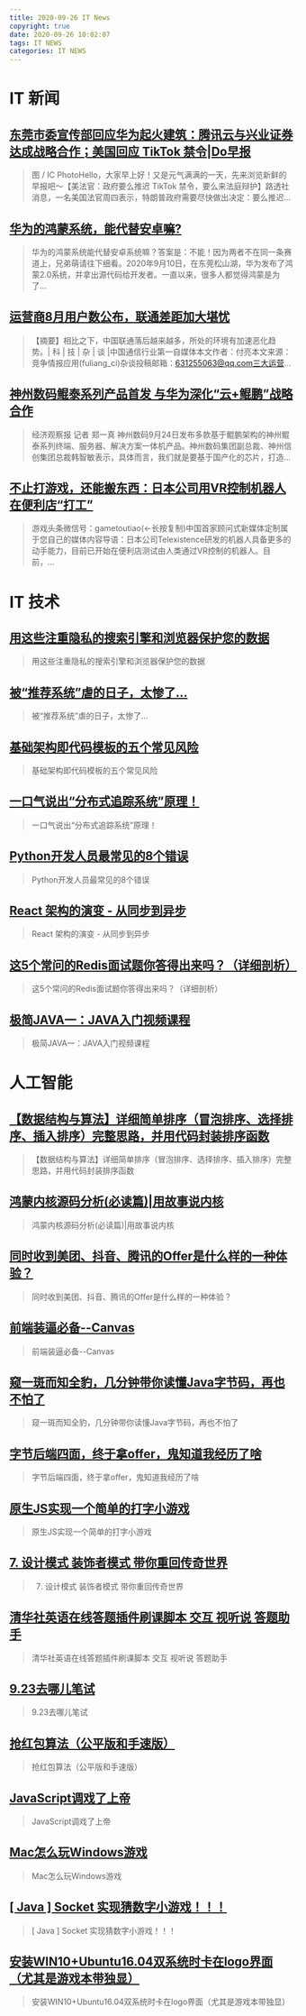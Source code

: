 ```yaml
---
title: 2020-09-26 IT News
copyright: true
date: 2020-09-26 10:02:07
tags: IT NEWS
categories: IT NEWS
---
```

# IT 新闻 
 ## [东莞市委宣传部回应华为起火建筑：腾讯云与兴业证券达成战略合作；美国回应 TikTok 禁令|Do早报](http://mp.weixin.qq.com/s?src=11&timestamp=1601085604&ver=2607&signature=nkp68m5YjKs27HJptUUPI05eXsdj7gqfTarr1xopQl49C8IyrsFY7pGRuK8X*W8q9fKrbUjFqMRLWYDYQSJcshYH9V3A57O5j8O0XtR1ABpO3JOxWn8rhbvmRlz1MIyC&new=1)
 > 图 / IC PhotoHello，大家早上好！又是元气满满的一天，先来浏览新鲜的早报吧～【美法官：政府要么推迟 TikTok 禁令，要么来法庭辩护】路透社消息，一名美国法官周四表示，特朗普政府需要尽快做出决定：要么推迟...
 ## [华为的鸿蒙系统，能代替安卓嘛?](http://mp.weixin.qq.com/s?src=11&timestamp=1601085604&ver=2607&signature=HjlTBxDhdDh4eHciG7xRrespwGozlRBgn99WQsBZ9Vb8b*-el*5jj2GELqJBtz6eXdNpDfQ3koKYvDdUkM7AvUJxnJMuCD*tsIZ8V-SsmxE0LDfq*aj71dILhjuVa4dy&new=1)
 > 华为的鸿蒙系统能代替安卓系统嘛？答案是：不能！因为两者不在同一条赛道上，兄弟萌请往下细看。2020年9月10日，在东莞松山湖，华为发布了鸿蒙2.0系统，并拿出源代码给开发者。一直以来，很多人都觉得鸿蒙是为了...
 ## [运营商8月用户数公布，联通差距加大堪忧](http://mp.weixin.qq.com/s?src=11&timestamp=1601085604&ver=2607&signature=w9Oj0ilSkjlhkPq6TEqt7pAEVjbCoyP*u76NfwoUWH69Mrwj0sQ79hS5LeICdndj3-RfIBdV3eJEGegwDRP9ZICq6BocVXq5JQZaBToYkRdKj*K6ZNkTne5SVcgs0Vli&new=1)
 > 【摘要】相比之下，中国联通落后越来越多，所处的环境有加速恶化趋势。| 科 | 技 | 杂 | 谈 |中国通信行业第一自媒体本文作者：付亮本文来源：竞争情报应用(fuliang_ci)杂谈投稿邮箱：631255063@qq.com三大运营...
 ## [神州数码鲲泰系列产品首发 与华为深化“云+鲲鹏”战略合作](http://mp.weixin.qq.com/s?src=11&timestamp=1601085604&ver=2607&signature=hfSkIosTqPCRyhIQ1bEmVWPEieK0IZvEHT-eHlgD8G7zq*e84YmbiVQO-6LizIFaq8Ksb0nMQlgPEWiL7Bn6Ur*0cC-74U*eBlM2seC43Fs=&new=1)
 > 经济观察报 记者 郑一真 神州数码9月24日发布多款基于鲲鹏架构的神州鲲泰系列终端、服务器、解决方案一体机产品。神州数码集团副总裁、神州信创集团总裁韩智敏表示，具体而言，我们就是要基于国产化的芯片，打造...
 ## [不止打游戏，还能搬东西：日本公司用VR控制机器人在便利店“打工”](http://mp.weixin.qq.com/s?src=11&timestamp=1601085604&ver=2607&signature=Ej3C68dQQ2v3Ep0zuP4q0dyHij*kThhBpJ6Om6bZQJ8EsM6i18u5GPGKaPn6oG9qYlMqYzm2un0Xr7t9cqW9CZhQ*PYECIC-RNQ3d5EOSznz-LHViO8CU8LwAcewF8FF&new=1)
 > 游戏头条微信号：gametoutiao(←长按复制)中国首家顾问式新媒体定制属于您自己的媒体内容导语：日本公司Telexistence研发的机器人具备更多的动手能力，目前已开始在便利店测试由人类通过VR控制的机器人。目前，...
# IT 技术 
 ## [用这些注重隐私的搜索引擎和浏览器保护您的数据](http://os.51cto.com/art/202009/627144.htm)
 > 用这些注重隐私的搜索引擎和浏览器保护您的数据
 ## [被“推荐系统”虐的日子，太惨了...](http://developer.51cto.com/art/202009/627175.htm)
 > 被“推荐系统”虐的日子，太惨了...
 ## [基础架构即代码模板的五个常见风险](http://developer.51cto.com/art/202009/627103.htm)
 > 基础架构即代码模板的五个常见风险
 ## [一口气说出“分布式追踪系统”原理！](http://developer.51cto.com/art/202009/627061.htm)
 > 一口气说出“分布式追踪系统”原理！
 ## [Python开发人员最常见的8个错误](http://news.51cto.com/art/202009/627043.htm)
 > Python开发人员最常见的8个错误
 ## [React 架构的演变 - 从同步到异步](http://developer.51cto.com/art/202009/627057.htm)
 > React 架构的演变 - 从同步到异步
 ## [这5个常问的Redis面试题你答得出来吗？（详细剖析）](http://database.51cto.com/art/202009/627082.htm)
 > 这5个常问的Redis面试题你答得出来吗？（详细剖析）
 ## [极简JAVA一：JAVA入门视频课程](http://fellow.51cto.com/art/202008/622836.htm?qd=51ctojrzd)
 > 极简JAVA一：JAVA入门视频课程
# 人工智能 
 ## [【数据结构与算法】详细简单排序（冒泡排序、选择排序、插入排序）完整思路，并用代码封装排序函数](https://blog.csdn.net/l_ppp/article/details/108498581)
 > 【数据结构与算法】详细简单排序（冒泡排序、选择排序、插入排序）完整思路，并用代码封装排序函数
 ## [鸿蒙内核源码分析(必读篇)|用故事说内核](https://blog.csdn.net/kuangyufei/article/details/108745174)
 > 鸿蒙内核源码分析(必读篇)|用故事说内核
 ## [同时收到美团、抖音、腾讯的Offer是什么样的一种体验？](https://blog.csdn.net/w1103576/article/details/108777144)
 > 同时收到美团、抖音、腾讯的Offer是什么样的一种体验？
 ## [前端装逼必备--Canvas](https://blog.csdn.net/qq_42671194/article/details/108752225)
 > 前端装逼必备--Canvas
 ## [窥一斑而知全豹，几分钟带你读懂Java字节码，再也不怕了](https://blog.csdn.net/perfect2011/article/details/108760186)
 > 窥一斑而知全豹，几分钟带你读懂Java字节码，再也不怕了
 ## [字节后端四面，终于拿offer，鬼知道我经历了啥](https://blog.csdn.net/qq_43080036/article/details/108751371)
 > 字节后端四面，终于拿offer，鬼知道我经历了啥
 ## [原生JS实现一个简单的打字小游戏](https://blog.csdn.net/Bob_Yan623/article/details/108729567)
 > 原生JS实现一个简单的打字小游戏
 ## [7. 设计模式 装饰者模式 带你重回传奇世界](https://blog.csdn.net/GTC_GZ/article/details/108745449)
 > 7. 设计模式 装饰者模式 带你重回传奇世界
 ## [清华社英语在线答题插件刷课脚本 交互 视听说 答题助手](https://blog.csdn.net/lxgdg/article/details/108746044)
 > 清华社英语在线答题插件刷课脚本 交互 视听说 答题助手
 ## [9.23去哪儿笔试](https://blog.csdn.net/jhaos/article/details/108766537)
 > 9.23去哪儿笔试
 ## [抢红包算法（公平版和手速版）](https://blog.csdn.net/weixin_43883917/article/details/108586841)
 > 抢红包算法（公平版和手速版）
 ## [JavaScript调戏了上帝](https://blog.csdn.net/qinyikl/article/details/108765354)
 > JavaScript调戏了上帝
 ## [Mac怎么玩Windows游戏](https://blog.csdn.net/qq_24054301/article/details/108763516)
 > Mac怎么玩Windows游戏
 ## [\[ Java \] Socket 实现猜数字小游戏！！！](https://blog.csdn.net/qq_43901693/article/details/108761667)
 > \[ Java \] Socket 实现猜数字小游戏！！！
 ## [安装WIN10+Ubuntu16.04双系统时卡在logo界面（尤其是游戏本带独显）](https://blog.csdn.net/weixin_42282057/article/details/108768217)
 > 安装WIN10+Ubuntu16.04双系统时卡在logo界面（尤其是游戏本带独显）

    